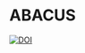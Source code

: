 # ABACUS

[![DOI](https://zenodo.org/badge/1056501808.svg)](https://doi.org/10.5281/zenodo.17116842)
